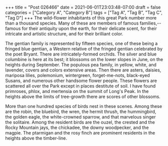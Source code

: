 +++
title = "Post 026466"
date = 2021-06-01T23:03:48-07:00
draft = false
categories = ["Category A", "Category B"]
tags = ["Tag A", "Tag B", "Tag C", "Tag D"]
+++
The wild-flower inhabitants of this great Park number more than a thousand species. Many of these are members of famous families,--famous for their antiquity upon the earth, for their delicate scent, for their intricate and artistic structure, and for their brilliant color.

The gentian family is represented by fifteen species, one of these being a fringed blue gentian, a Western relative of the fringed gentian celebrated by the poet Bryant. There are intricately-formed orchids. The silver and blue columbine is here at its best; it blossoms on the lower slopes in June, on the heights during September. The populous pea family, in yellow, white, and lavender, covers and colors extensive areas. Then there are asters, daisies, mariposa lilies, polemonium, wintergreen, forget-me-nots, black-eyed Susans, and numerous other handsome flower people. These flowers are scattered all over the Park except in places destitute of soil. I have found primroses, phlox, and mertensia on the summit of Long's Peak. In the heights above the limits of tree-growth there are scores of other blossoms.

More than one hundred species of birds nest in these scenes. Among these are the robin, the bluebird, the wren, the hermit thrush, the hummingbird, the golden eagle, the white-crowned sparrow, and that marvelous singer the solitaire. Among the resident birds are the ouzel, the crested and the Rocky Mountain jays, the chickadee, the downy woodpecker, and the magpie. The ptarmigan and the rosy finch are prominent residents in the heights above the timber-line.
